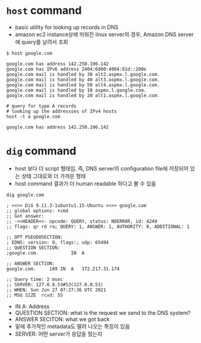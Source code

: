 # `host` command

- basic utility for looking up records in DNS
- amazon ec2 instance상에 띄워진 linux server의 경우, Amazon DNS server에 query를 날려서 조회
```
$ host google.com

google.com has address 142.250.196.142
google.com has IPv6 address 2404:6800:4004:81d::200e
google.com mail is handled by 30 alt2.aspmx.l.google.com.
google.com mail is handled by 40 alt3.aspmx.l.google.com.
google.com mail is handled by 50 alt4.aspmx.l.google.com.
google.com mail is handled by 10 aspmx.l.google.com.
google.com mail is handled by 20 alt1.aspmx.l.google.com.
```
```
# query for type A records
# looking up the addressses of IPv4 hosts
host -t a google.com

google.com has address 142.250.196.142
```

# `dig` command

- host 보다 더 script 형태임. 즉, DNS server의 configuration file에 저장되어 있는 상태 그대로와 더 가까운 형태
- host command 결과가 더 human readable 하다고 볼 수 있음

```
dig google.com

; <<>> DiG 9.11.3-1ubuntu1.15-Ubuntu <<>> google.com
;; global options: +cmd
;; Got answer:
;; ->>HEADER<<- opcode: QUERY, status: NOERROR, id: 4249
;; flags: qr rd ra; QUERY: 1, ANSWER: 1, AUTHORITY: 0, ADDITIONAL: 1

;; OPT PSEUDOSECTION:
; EDNS: version: 0, flags:; udp: 65494
;; QUESTION SECTION:
;google.com.			IN	A

;; ANSWER SECTION:
google.com.		189	IN	A	172.217.31.174

;; Query time: 2 msec
;; SERVER: 127.0.0.53#53(127.0.0.53)
;; WHEN: Sun Jun 27 07:27:36 UTC 2021
;; MSG SIZE  rcvd: 55
```

- IN A: Address
- QUESTION SECTION: what is the request we send to the DNS system?
- ANSWER SECITON: what we got back
- 밑에 추가적인 metadata도 딸려 나오는 특징이 있음
- SERVER:  어떤 server가 응답을 줬는지
